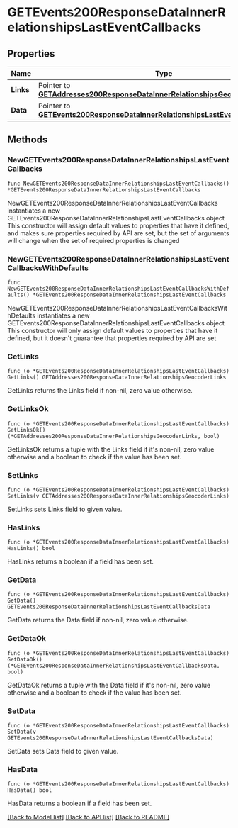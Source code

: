 # GETEvents200ResponseDataInnerRelationshipsLastEventCallbacks

## Properties

Name | Type | Description | Notes
------------ | ------------- | ------------- | -------------
**Links** | Pointer to [**GETAddresses200ResponseDataInnerRelationshipsGeocoderLinks**](GETAddresses200ResponseDataInnerRelationshipsGeocoderLinks.md) |  | [optional] 
**Data** | Pointer to [**GETEvents200ResponseDataInnerRelationshipsLastEventCallbacksData**](GETEvents200ResponseDataInnerRelationshipsLastEventCallbacksData.md) |  | [optional] 

## Methods

### NewGETEvents200ResponseDataInnerRelationshipsLastEventCallbacks

`func NewGETEvents200ResponseDataInnerRelationshipsLastEventCallbacks() *GETEvents200ResponseDataInnerRelationshipsLastEventCallbacks`

NewGETEvents200ResponseDataInnerRelationshipsLastEventCallbacks instantiates a new GETEvents200ResponseDataInnerRelationshipsLastEventCallbacks object
This constructor will assign default values to properties that have it defined,
and makes sure properties required by API are set, but the set of arguments
will change when the set of required properties is changed

### NewGETEvents200ResponseDataInnerRelationshipsLastEventCallbacksWithDefaults

`func NewGETEvents200ResponseDataInnerRelationshipsLastEventCallbacksWithDefaults() *GETEvents200ResponseDataInnerRelationshipsLastEventCallbacks`

NewGETEvents200ResponseDataInnerRelationshipsLastEventCallbacksWithDefaults instantiates a new GETEvents200ResponseDataInnerRelationshipsLastEventCallbacks object
This constructor will only assign default values to properties that have it defined,
but it doesn't guarantee that properties required by API are set

### GetLinks

`func (o *GETEvents200ResponseDataInnerRelationshipsLastEventCallbacks) GetLinks() GETAddresses200ResponseDataInnerRelationshipsGeocoderLinks`

GetLinks returns the Links field if non-nil, zero value otherwise.

### GetLinksOk

`func (o *GETEvents200ResponseDataInnerRelationshipsLastEventCallbacks) GetLinksOk() (*GETAddresses200ResponseDataInnerRelationshipsGeocoderLinks, bool)`

GetLinksOk returns a tuple with the Links field if it's non-nil, zero value otherwise
and a boolean to check if the value has been set.

### SetLinks

`func (o *GETEvents200ResponseDataInnerRelationshipsLastEventCallbacks) SetLinks(v GETAddresses200ResponseDataInnerRelationshipsGeocoderLinks)`

SetLinks sets Links field to given value.

### HasLinks

`func (o *GETEvents200ResponseDataInnerRelationshipsLastEventCallbacks) HasLinks() bool`

HasLinks returns a boolean if a field has been set.

### GetData

`func (o *GETEvents200ResponseDataInnerRelationshipsLastEventCallbacks) GetData() GETEvents200ResponseDataInnerRelationshipsLastEventCallbacksData`

GetData returns the Data field if non-nil, zero value otherwise.

### GetDataOk

`func (o *GETEvents200ResponseDataInnerRelationshipsLastEventCallbacks) GetDataOk() (*GETEvents200ResponseDataInnerRelationshipsLastEventCallbacksData, bool)`

GetDataOk returns a tuple with the Data field if it's non-nil, zero value otherwise
and a boolean to check if the value has been set.

### SetData

`func (o *GETEvents200ResponseDataInnerRelationshipsLastEventCallbacks) SetData(v GETEvents200ResponseDataInnerRelationshipsLastEventCallbacksData)`

SetData sets Data field to given value.

### HasData

`func (o *GETEvents200ResponseDataInnerRelationshipsLastEventCallbacks) HasData() bool`

HasData returns a boolean if a field has been set.


[[Back to Model list]](../README.md#documentation-for-models) [[Back to API list]](../README.md#documentation-for-api-endpoints) [[Back to README]](../README.md)



